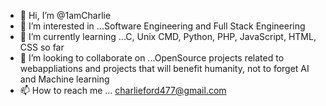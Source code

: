 - 👋 Hi, I’m @1amCharlie
- 👀 I’m interested in ...Software Engineering and Full Stack Engineering
- 🌱 I’m currently learning ...C, Unix CMD, Python, PHP, JavaScript, HTML, CSS so far
- 💞️ I’m looking to collaborate on ...OpenSource projects related to webappliations and projects that will benefit humanity, not to forget AI and Machine learning
- 📫 How to reach me ... charlieford477@gmail.com

<!---
1amCharlie/1amCharlie is a ✨ special ✨ repository because its `README.md` (this file) appears on your GitHub profile.
You can click the Preview link to take a look at your changes.
--->
